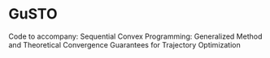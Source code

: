 # GuSTO
Code to accompany: Sequential Convex Programming:  Generalized Method and Theoretical Convergence  Guarantees for Trajectory Optimization
